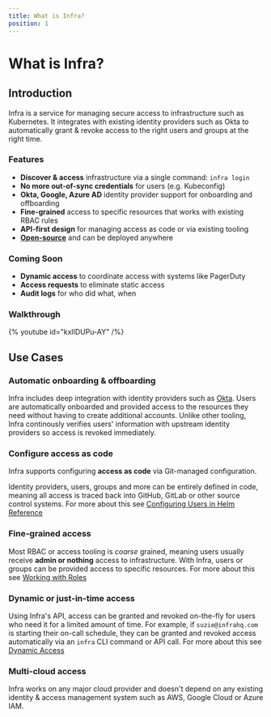 ```yaml
---
title: What is Infra?
position: 1
---
```


# What is Infra?

## Introduction

Infra is a service for managing secure access to infrastructure such as Kubernetes. It integrates with existing identity providers such as Okta to automatically grant & revoke access to the right users and groups at the right time.

### Features

- **Discover & access** infrastructure via a single command: `infra login`
- **No more out-of-sync credentials** for users (e.g. Kubeconfig)
- **Okta, Google, Azure AD** identity provider support for onboarding and offboarding
- **Fine-grained** access to specific resources that works with existing RBAC rules
- **API-first design** for managing access as code or via existing tooling
- [**Open-source**](https://github.com/infrahq/infra) and can be deployed anywhere

### Coming Soon

- **Dynamic access** to coordinate access with systems like PagerDuty
- **Access requests** to eliminate static access
- **Audit logs** for who did what, when

### Walkthrough

{% youtube id="kxlIDUPu-AY" /%}

## Use Cases

### Automatic onboarding & offboarding

Infra includes deep integration with identity providers such as [Okta](../manage/idp/okta.md). Users are automatically onboarded and provided access to the resources they need without having to create additional accounts. Unlike other tooling, Infra continously verifies users' information with upstream identity providers so access is revoked immediately.

### Configure access as code

Infra supports configuring **access as code** via Git-managed configuration.

Identity providers, users, groups and more can be entirely defined in code, meaning all access is traced back into GitHub, GitLab or other source control systems. For more about this see [Configuring Users in Helm Reference](../reference/helm.md#Users)

### Fine-grained access

Most RBAC or access tooling is _coarse_ grained, meaning users usually receive **admin or nothing** access to infrastructure. With Infra, users or groups can be provided access to specific resources. For more about this see [Working with Roles](../manage/roles.md)

### Dynamic or just-in-time access

Using Infra's API, access can be granted and revoked on-the-fly for users who need it for a limited amount of time. For example, if `suzie@infrahq.com` is starting their on-call schedule, they can be granted and revoked access automatically via an `infra` CLI command or API call. For more about this see [Dynamic Access](../using/dynamic.md)

### Multi-cloud access

Infra works on any major cloud provider and doesn't depend on any existing identity & access management system such as AWS, Google Cloud or Azure IAM.
